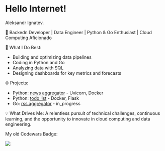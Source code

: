 # Hello Internet!

Aleksandr Ignatev.

🚀 Backedn Developer | Data Engineer | Python & Go Enthusiast | Cloud Computing Aficionado

🔧 What I Do Best:

  - Building and optimizing data pipelines
  - Coding in Python and Go
  - Analyzing data with SQL
  - Designing dashboards for key metrics and forecasts

🌐 Projects:

- Python: [news aggregator](https://github.com/al4an2/news_aggregator) - Uvicorn, Docker
- Python: [todo list](https://github.com/al4an2/all4todo) - Docker, Flask
- Go: [rss aggregator](https://github.com/al4an2/goRssAggregator) - in_progress

💡 What Drives Me:
A relentless pursuit of technical challenges, continuous learning, and the opportunity to innovate in cloud computing and data engineering.

My old Codewars Badge:

![](https://www.codewars.com/users/al4an2/badges/large)
